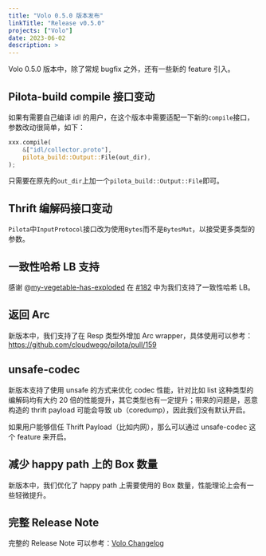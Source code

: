 ```yaml
---
title: "Volo 0.5.0 版本发布"
linkTitle: "Release v0.5.0"
projects: ["Volo"]
date: 2023-06-02
description: >
---
```


Volo 0.5.0 版本中，除了常规 bugfix 之外，还有一些新的 feature 引入。

## Pilota-build compile 接口变动

如果有需要自己编译 idl 的用户，在这个版本中需要适配一下新的`compile`接口，参数改动很简单，如下：

```rust
xxx.compile(
    &["idl/collector.proto"],
    pilota_build::Output::File(out_dir),
);
```

只需要在原先的`out_dir`上加一个`pilota_build::Output::File`即可。

## Thrift 编解码接口变动

`Pilota`中`InputProtocol`接口改为使用`Bytes`而不是`BytesMut`，以接受更多类型的参数。

## 一致性哈希 LB 支持

感谢 @[my-vegetable-has-exploded](https://github.com/my-vegetable-has-exploded) 在 [#182](https://github.com/cloudwego/volo/pull/182) 中为我们支持了一致性哈希 LB。

## 返回 Arc<Resp>

新版本中，我们支持了在 Resp 类型外增加 Arc wrapper，具体使用可以参考：https://github.com/cloudwego/pilota/pull/159

## unsafe-codec

新版本支持了使用 unsafe 的方式来优化 codec 性能，针对比如 list<i64> 这种类型的编解码均有大约 20 倍的性能提升，其它类型也有一定提升；带来的问题是，恶意构造的 thrift payload 可能会导致 ub（coredump），因此我们没有默认开启。

如果用户能够信任 Thrift Payload（比如内网），那么可以通过 unsafe-codec 这个 feature 来开启。

## 减少 happy path 上的 Box 数量

新版本中，我们优化了 happy path 上需要使用的 Box 数量，性能理论上会有一些轻微提升。

## 完整 Release Note

完整的 Release Note 可以参考：[Volo Changelog](https://github.com/cloudwego/volo/compare/volo-0.4.2...volo-0.5.0)
